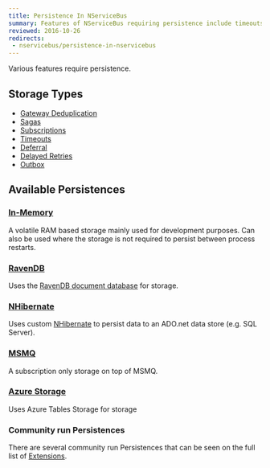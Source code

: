 ```yaml
---
title: Persistence In NServiceBus
summary: Features of NServiceBus requiring persistence include timeouts, sagas, and subscription storage.
reviewed: 2016-10-26
redirects:
 - nservicebus/persistence-in-nservicebus
---
```


Various features require persistence.


## Storage Types

 * [Gateway Deduplication](/nservicebus/gateway/)
 * [Sagas](/nservicebus/sagas/)
 * [Subscriptions](/nservicebus/messaging/publish-subscribe/)
 * [Timeouts](/nservicebus/sagas/timeouts.md)
 * [Deferral](/nservicebus/messaging/delayed-delivery.md)
 * [Delayed Retries](/nservicebus/recoverability/#delayed-retries)
 * [Outbox](/nservicebus/outbox/)


## Available Persistences


### [In-Memory](in-memory.md)

A volatile RAM based storage mainly used for development purposes. Can also be used where the storage is not required to persist between process restarts.


### [RavenDB](/nservicebus/ravendb/)

Uses the [RavenDB document database](https://ravendb.net/) for storage.


### [NHibernate](/nservicebus/nhibernate/)

Uses custom [NHibernate](http://nhibernate.info/) to persist data to an ADO.net data store (e.g. SQL Server).


### [MSMQ](/nservicebus/msmq/subscription-persistence.md)

A subscription only storage on top of MSMQ.


### [Azure Storage](/nservicebus/azure-storage-persistence/)

Uses Azure Tables Storage for storage


### Community run Persistences

There are several community run Persistences that can be seen on the full list of [Extensions](/platform/extensions.md#persisters).
